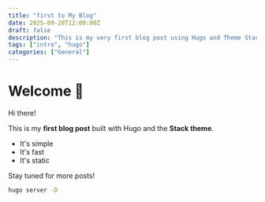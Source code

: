 ```yaml
---
title: "first to My Blog"
date: 2025-09-28T12:00:00Z
draft: false
description: "This is my very first blog post using Hugo and Theme Stack."
tags: ["intro", "hugo"]
categories: ["General"]
---
```


# Welcome 🎉

Hi there!  

This is my **first blog post** built with Hugo and the **Stack theme**.

- It's simple  
- It's fast  
- It's static  

Stay tuned for more posts!


```bash
hugo server -D